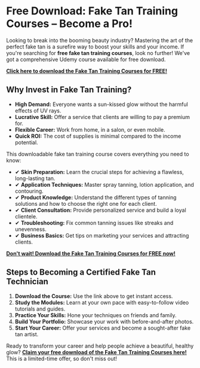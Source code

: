 # Free Download: Fake Tan Training Courses – Become a Pro!

Looking to break into the booming beauty industry? Mastering the art of the perfect fake tan is a surefire way to boost your skills and your income. If you're searching for **free fake tan training courses**, look no further! We've got a comprehensive Udemy course available for free download.

[**Click here to download the Fake Tan Training Courses for FREE!**](https://udemywork.com/fake-tan-training-courses)

## Why Invest in Fake Tan Training?

*   **High Demand:** Everyone wants a sun-kissed glow without the harmful effects of UV rays.
*   **Lucrative Skill:** Offer a service that clients are willing to pay a premium for.
*   **Flexible Career:** Work from home, in a salon, or even mobile.
*   **Quick ROI:** The cost of supplies is minimal compared to the income potential.

This downloadable fake tan training course covers everything you need to know:

*   ✔ **Skin Preparation:** Learn the crucial steps for achieving a flawless, long-lasting tan.
*   ✔ **Application Techniques:** Master spray tanning, lotion application, and contouring.
*   ✔ **Product Knowledge:** Understand the different types of tanning solutions and how to choose the right one for each client.
*   ✔ **Client Consultation:** Provide personalized service and build a loyal clientele.
*   ✔ **Troubleshooting:** Fix common tanning issues like streaks and unevenness.
*   ✔ **Business Basics:** Get tips on marketing your services and attracting clients.

[**Don't wait! Download the Fake Tan Training Courses for FREE now!**](https://udemywork.com/fake-tan-training-courses)

## Steps to Becoming a Certified Fake Tan Technician

1.  **Download the Course:** Use the link above to get instant access.
2.  **Study the Modules:** Learn at your own pace with easy-to-follow video tutorials and guides.
3.  **Practice Your Skills:** Hone your techniques on friends and family.
4.  **Build Your Portfolio:** Showcase your work with before-and-after photos.
5.  **Start Your Career:** Offer your services and become a sought-after fake tan artist.

Ready to transform your career and help people achieve a beautiful, healthy glow? **[Claim your free download of the Fake Tan Training Courses here!](https://udemywork.com/fake-tan-training-courses)** This is a limited-time offer, so don't miss out!

